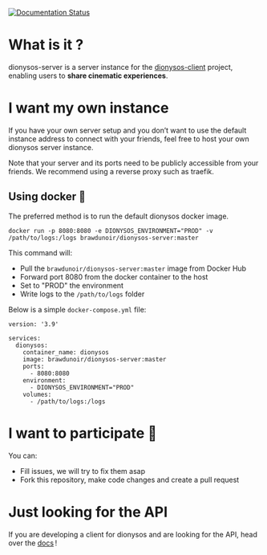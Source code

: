 [![Documentation Status](https://readthedocs.org/projects/dionysos-server/badge/?version=latest)](https://dionysos-server.readthedocs.io/en/latest/?badge=latest)

# What is it ?
dionysos-server is a server instance for the [dionysos-client](https://github.com/Brawdunoir/dionysos-client) project, enabling users to **share cinematic experiences**.

# I want my own instance
If you have your own server setup and you don’t want to use the default instance address to connect with your friends, feel free to host your own dionysos server instance.

Note that your server and its ports need to be publicly accessible from your friends. We recommend using a reverse proxy such as traefik.

## Using docker 🐳
The preferred method is to run the default dionysos docker image.
```
docker run -p 8080:8080 -e DIONYSOS_ENVIRONMENT="PROD" -v /path/to/logs:/logs brawdunoir/dionysos-server:master
```

This command will:
- Pull the `brawdunoir/dionysos-server:master` image from Docker Hub
- Forward port 8080 from the docker container to the host
- Set to "PROD" the environment
- Write logs to the `/path/to/logs` folder

Below is a simple `docker-compose.yml` file:
```
version: '3.9'

services:
  dionysos:
    container_name: dionysos
    image: brawdunoir/dionysos-server:master
    ports:
      - 8080:8080
    environment:
      - DIONYSOS_ENVIRONMENT="PROD"
    volumes:
      - /path/to/logs:/logs
```

# I want to participate 🍵
You can:
- Fill issues, we will try to fix them asap
- Fork this repository, make code changes and create a pull request



# Just looking for the API
If you are developing a client for dionysos and are looking for the API, head over the [docs](https://dionysos-server.readthedocs.io/en/latest/) !
